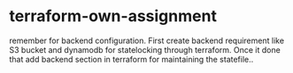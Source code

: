 # terraform-own-assignment

remember for backend configuration. First create backend requirement like S3 bucket and dynamodb for statelocking through terraform. Once it done that add backend section in terraform for maintaining the statefile..

